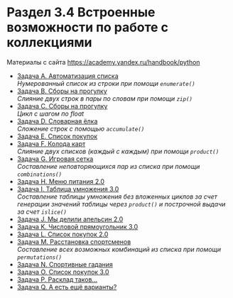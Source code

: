 # Раздел 3.4 Встроенные возможности по работе с коллекциями

Материалы с сайта https://academy.yandex.ru/handbook/python

- [Задача A. Автоматизация списка](a.py)  
    *Нумерованный список из строки при помощи `enumerate()`* 
- [Задача B. Сборы на прогулку](b.py)  
    *Слияние двух строк в пары по словам при помощи `zip()`*
- [Задача C. Сборы на прогулку](c.py)  
    *Цикл с шагом по float*
- [Задача D. Словарная ёлка](d.py)  
    *Сложение строк с помощью `accumulate()`*
- [Задача E. Список покупок](e.py)  
- [Задача F. Колода карт](e.py)  
    *Слияние двух списков (каждый с каждым) при помощи `product()`*
- [Задача G. Игровая сетка](g.py)  
    *Составление неповторяющихся пар из списка при помощи `combinations()`*
- [Задача H. Меню питания 2.0](h.py)  
- [Задача I. Таблица умножения 3.0](i.py)  
    *Составление таблицы умножения без вложенных циклов за счет генерации значений таблицы через `product()` и построчной выдачи за счет `islice()`*
- [Задача J. Мы делили апельсин 2.0](j.py)  
- [Задача K. Числовой прямоугольник 3.0](k.py)  
- [Задача L. Список покупок 2.0](l.py)  
- [Задача M. Расстановка спортсменов](m.py)  
    *Составление всех возможных комбинаций из списка при помощи `permutations()`*
- [Задача N. Спортивные гадания](n.py)  
- [Задача O. Список покупок 3.0](o.py)  
- [Задача P. Расклад таков...](p.py)  
- [Задача Q. А есть ещё варианты?](q.py)  
